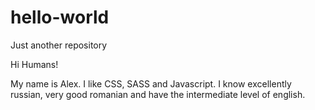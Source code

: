 # hello-world
Just another repository

Hi Humans!

My name is Alex. I like CSS, SASS and Javascript. I know excellently russian, very good romanian and have the intermediate level of english.
